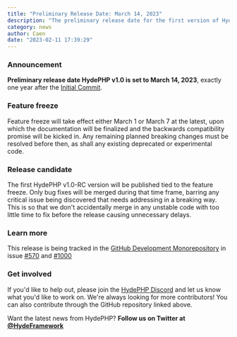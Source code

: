 ```yaml
---
title: "Preliminary Release Date: March 14, 2023"
description: "The preliminary release date for the first version of HydePHP is set for March 14, 2023."
category: news
author: Caen
date: "2023-02-11 17:39:29"
---
```



### Announcement

**Preliminary release date HydePHP v1.0 is set to March 14, 2023**, exactly one year after the [Initial Commit](https://github.com/hydephp/hyde/commit/109bddb7b6144ba704e283c220754759276f1a23).

### Feature freeze

Feature freeze will take effect either March 1 or March 7 at the latest, upon which the documentation will be finalized and the backwards compatibility promise will be kicked in. Any remaining planned breaking changes must be resolved before then, as shall any existing deprecated or experimental code.

### Release candidate

The first HydePHP v1.0-RC version will be published tied to the feature freeze. Only bug fixes will be merged during that time frame, barring any critical issue being discovered that needs addressing in a breaking way. This is so that we don't accidentally merge in any unstable code with too little time to fix before the release causing unnecessary delays. 


### Learn more

This release is being tracked in the [GitHub Development Monorepository](https://github.com/hydephp/develop/issues) in issue [#570](https://github.com/hydephp/develop/issues/570) and [#1000](https://github.com/hydephp/develop/issues/1000)

### Get involved

If you'd like to help out, please join the [HydePHP Discord](https://discord.hydephp.com) and let us know what you'd like to work on. We're always looking for more contributors! You can also contribute through the GitHub repository linked above.

Want the latest news from HydePHP? **Follow us on Twitter at [@HydeFramework](https://twitter.com/HydeFramework)**

